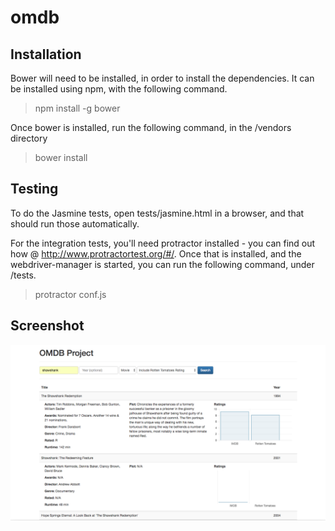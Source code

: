 # omdb

## Installation

Bower will need to be installed, in order to install the dependencies. It can be installed using npm, with the following command.

> npm install -g bower

Once bower is installed, run the following command, in the /vendors directory

> bower install


## Testing

To do the Jasmine tests, open tests/jasmine.html in a browser, and that should run those automatically.

For the integration tests, you'll need protractor installed - you can find out how @ http://www.protractortest.org/#/. Once that is installed, and the webdriver-manager is started, you can run the following command, under /tests.

> protractor conf.js


## Screenshot

![alt tag](https://raw.githubusercontent.com/xil3/omdb/master/omdb_ss1.png)
